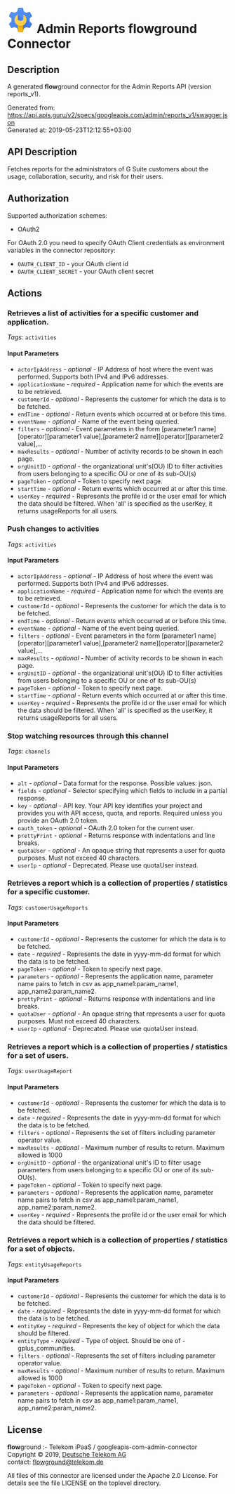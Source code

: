 # ![LOGO](logo.png) Admin Reports **flow**ground Connector

## Description

A generated **flow**ground connector for the Admin Reports API (version reports_v1).

Generated from: https://api.apis.guru/v2/specs/googleapis.com/admin/reports_v1/swagger.json<br/>
Generated at: 2019-05-23T12:12:55+03:00

## API Description

Fetches reports for the administrators of G Suite customers about the usage, collaboration, security, and risk for their users.

## Authorization

Supported authorization schemes:
- OAuth2

For OAuth 2.0 you need to specify OAuth Client credentials as environment variables in the connector repository:
* `OAUTH_CLIENT_ID` - your OAuth client id
* `OAUTH_CLIENT_SECRET` - your OAuth client secret

## Actions

### Retrieves a list of activities for a specific customer and application.

*Tags:* `activities`

#### Input Parameters
* `actorIpAddress` - _optional_ - IP Address of host where the event was performed. Supports both IPv4 and IPv6 addresses.
* `applicationName` - _required_ - Application name for which the events are to be retrieved.
* `customerId` - _optional_ - Represents the customer for which the data is to be fetched.
* `endTime` - _optional_ - Return events which occurred at or before this time.
* `eventName` - _optional_ - Name of the event being queried.
* `filters` - _optional_ - Event parameters in the form [parameter1 name][operator][parameter1 value],[parameter2 name][operator][parameter2 value],...
* `maxResults` - _optional_ - Number of activity records to be shown in each page.
* `orgUnitID` - _optional_ - the organizational unit's(OU) ID to filter activities from users belonging to a specific OU or one of its sub-OU(s)
* `pageToken` - _optional_ - Token to specify next page.
* `startTime` - _optional_ - Return events which occurred at or after this time.
* `userKey` - _required_ - Represents the profile id or the user email for which the data should be filtered. When 'all' is specified as the userKey, it returns usageReports for all users.

### Push changes to activities

*Tags:* `activities`

#### Input Parameters
* `actorIpAddress` - _optional_ - IP Address of host where the event was performed. Supports both IPv4 and IPv6 addresses.
* `applicationName` - _required_ - Application name for which the events are to be retrieved.
* `customerId` - _optional_ - Represents the customer for which the data is to be fetched.
* `endTime` - _optional_ - Return events which occurred at or before this time.
* `eventName` - _optional_ - Name of the event being queried.
* `filters` - _optional_ - Event parameters in the form [parameter1 name][operator][parameter1 value],[parameter2 name][operator][parameter2 value],...
* `maxResults` - _optional_ - Number of activity records to be shown in each page.
* `orgUnitID` - _optional_ - the organizational unit's(OU) ID to filter activities from users belonging to a specific OU or one of its sub-OU(s)
* `pageToken` - _optional_ - Token to specify next page.
* `startTime` - _optional_ - Return events which occurred at or after this time.
* `userKey` - _required_ - Represents the profile id or the user email for which the data should be filtered. When 'all' is specified as the userKey, it returns usageReports for all users.

### Stop watching resources through this channel

*Tags:* `channels`

#### Input Parameters
* `alt` - _optional_ - Data format for the response.
    Possible values: json.
* `fields` - _optional_ - Selector specifying which fields to include in a partial response.
* `key` - _optional_ - API key. Your API key identifies your project and provides you with API access, quota, and reports. Required unless you provide an OAuth 2.0 token.
* `oauth_token` - _optional_ - OAuth 2.0 token for the current user.
* `prettyPrint` - _optional_ - Returns response with indentations and line breaks.
* `quotaUser` - _optional_ - An opaque string that represents a user for quota purposes. Must not exceed 40 characters.
* `userIp` - _optional_ - Deprecated. Please use quotaUser instead.

### Retrieves a report which is a collection of properties / statistics for a specific customer.

*Tags:* `customerUsageReports`

#### Input Parameters
* `customerId` - _optional_ - Represents the customer for which the data is to be fetched.
* `date` - _required_ - Represents the date in yyyy-mm-dd format for which the data is to be fetched.
* `pageToken` - _optional_ - Token to specify next page.
* `parameters` - _optional_ - Represents the application name, parameter name pairs to fetch in csv as app_name1:param_name1, app_name2:param_name2.
* `prettyPrint` - _optional_ - Returns response with indentations and line breaks.
* `quotaUser` - _optional_ - An opaque string that represents a user for quota purposes. Must not exceed 40 characters.
* `userIp` - _optional_ - Deprecated. Please use quotaUser instead.

### Retrieves a report which is a collection of properties / statistics for a set of users.

*Tags:* `userUsageReport`

#### Input Parameters
* `customerId` - _optional_ - Represents the customer for which the data is to be fetched.
* `date` - _required_ - Represents the date in yyyy-mm-dd format for which the data is to be fetched.
* `filters` - _optional_ - Represents the set of filters including parameter operator value.
* `maxResults` - _optional_ - Maximum number of results to return. Maximum allowed is 1000
* `orgUnitID` - _optional_ - the organizational unit's ID to filter usage parameters from users belonging to a specific OU or one of its sub-OU(s).
* `pageToken` - _optional_ - Token to specify next page.
* `parameters` - _optional_ - Represents the application name, parameter name pairs to fetch in csv as app_name1:param_name1, app_name2:param_name2.
* `userKey` - _required_ - Represents the profile id or the user email for which the data should be filtered.

### Retrieves a report which is a collection of properties / statistics for a set of objects.

*Tags:* `entityUsageReports`

#### Input Parameters
* `customerId` - _optional_ - Represents the customer for which the data is to be fetched.
* `date` - _required_ - Represents the date in yyyy-mm-dd format for which the data is to be fetched.
* `entityKey` - _required_ - Represents the key of object for which the data should be filtered.
* `entityType` - _required_ - Type of object. Should be one of - gplus_communities.
* `filters` - _optional_ - Represents the set of filters including parameter operator value.
* `maxResults` - _optional_ - Maximum number of results to return. Maximum allowed is 1000
* `pageToken` - _optional_ - Token to specify next page.
* `parameters` - _optional_ - Represents the application name, parameter name pairs to fetch in csv as app_name1:param_name1, app_name2:param_name2.

## License

**flow**ground :- Telekom iPaaS / googleapis-com-admin-connector<br/>
Copyright © 2019, [Deutsche Telekom AG](https://www.telekom.de)<br/>
contact: flowground@telekom.de

All files of this connector are licensed under the Apache 2.0 License. For details
see the file LICENSE on the toplevel directory.
